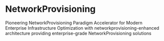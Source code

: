 # NetworkProvisioning
Pioneering NetworkProvisioning Paradigm Accelerator for Modern Enterprise Infrastructure Optimization with networkprovisioning-enhanced architecture providing enterprise-grade NetworkProvisioning solutions
